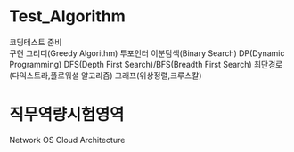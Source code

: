 # Test_Algorithm

코딩테스트 준비</br>
구현
그리디(Greedy Algorithm)
투포인터
이분탐색(Binary Search)
DP(Dynamic Programming)
DFS(Depth First Search)/BFS(Breadth First Search)
최단경로(다익스트라,플로워셜 알고리즘)
그래프(위상정렬,크루스칼)


# 직무역량시험영역
Network
OS
Cloud
Architecture
